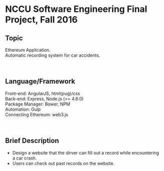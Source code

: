 # NCCU Software Engineering Final Project, Fall 2016
## Topic
Ethereum Application.<br>
Automatic recording system for car accidents.<br>
<br><br>
## Language/Framework 
Front-end: AngularJS, html(pug)/css<br>
Back-end: Express, Node.js (>= 4.6.0)<br>
Package Manager: Bower, NPM<br>
Automation: Gulp<br>
Connecting Ethereum: web3.js<br>
<br><br>
## Brief Description
* Design a website that the dirver can fill out a record while encountering a car crash.
* Users can check out past records on the website.
<br>
